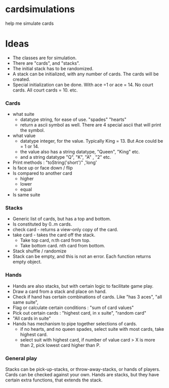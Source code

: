 # cardsimulations
help me simulate cards 

# Ideas
- The classes are for simulation. 
- There are "cards", and "stacks". 
- The initial stack has to be randomized. 
- A stack can be initialized, with any number of cards. The cards will be created.
- Special initialization can be done. With ace =1 or ace = 14. No court cards. All court cards = 10. etc.

### Cards
- what suite 
    - datatype string, for ease of use. "spades" "hearts"
    - return a ascii symbol as well. There are 4 special ascii that will print the symbol.
- what value
    - datatype integer, for the value. Typically King = 13. But Ace could be = 1 or 14. 
    - the value also has a string datatype, "Queen", "King" etc. 
    - and a string datatype "Q", "K", "A" , "2" etc. 
- Print methods : "toString('short')" ,'long'
- Is face up or face down / flip
- Is compared to another card
    - higher
    - lower
    - equal
- Is same suite

### Stacks
- Generic list of cards, but has a top and bottom.
- Is constituted by 0..m cards.
- check card - returns a view-only copy of the card.
- take card - takes the card off the stack.
    - Take top card, n:th card from top. 
    - Take bottom card. nth card from bottom.
- Stack shuffle / randomize
- Stack can be empty, and this is not an error. Each function returns empty object.


### Hands
- Hands are also stacks, but with certain logic to facilitate game play. 
- Draw a card from a stack and place on hand. 
- Check if hand has certain combinations of cards. Like "has 3 aces", "all same suite", 
- Flag or calculate certain conditions : "sum of card values"
- Pick out certain cards : "highest card, in x suite", "random card"
- "All cards in suite"
- Hands has mechanism to pipe together selections of cards.
    - if no hearts, and no queen spades, select suite with most cards, take highest card.
    - select suit with highest card, if number of value card > X is more than 2, pick lowest card higher than P.



### General play
Stacks can be pick-up-stacks, or throw-away-stacks, or hands of players.
Cards can be checked against your own. 
Hands are stacks, but they have certain extra functions, that extends the stack.
